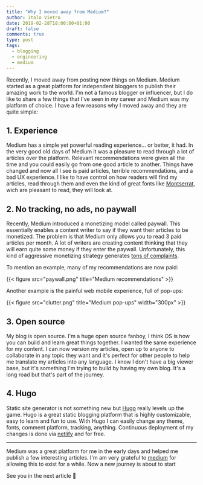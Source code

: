 ```yaml
---
title: "Why I moved away from Medium?"
author: Italo Vietro
date: 2019-02-28T18:00:00+01:00
draft: false
comments: true
type: post
tags: 
  - blogging
  - engineering
  - medium
---
```


Recently, I moved away from posting new things on Medium. Medium started as a great platform for independent bloggers to publish their amazing work to the world. I'm not a famous blogger or influencer, but I do like to share a few things that I've seen in my career and Medium was my platform of choice. I have a few reasons why I moved away and they are quite simple:

## 1. Experience
Medium has a simple yet powerful reading experience… or better, it had. In the very good old days of Medium it was a pleasure to read through a lot of articles over the platform. Relevant recommendations were given all the time and you could easily go from one good article to another. Things have changed and now all I see is paid articles, terrible recommendations, and a bad UX experience. I like to have control on how readers will find my articles, read through them and even the kind of great fonts like [Montserrat](https://fonts.google.com/specimen/Montserrat), wich are pleasant to read, they will look at.

## 2. No tracking, no ads, no paywall
Recently, Medium introduced a monetizing model called paywall. This essentially enables a content writer to say if they want their articles to be monetized. The problem is that Medium only allows you to read 3 paid articles per month. A lot of writers are creating content thinking that they will earn quite some money if they enter the paywall. Unfortunately, this kind of aggressive monetizing strategy generates [tons of complaints](https://mobile.twitter.com/search?q=paywall%20medium&src=typed_query&f=live).

To mention an example, many of my recommendations are now paid:

{{< figure src="paywall.png" title="Medium recommendations" >}}

Another example is the painful web mobile experience, full of pop-ups:

{{< figure src="clutter.png" title="Medium pop-ups" width="300px" >}}

## 3. Open source
My blog is open source. I'm a huge open source fanboy, I think OS is how you can build and learn great things together. I wanted the same experience for my content. I can now version my articles, open up to anyone to collaborate in any topic they want and it's perfect for other people to help me translate my articles into any language. I know I don't have a big viewer base, but it's something I'm trying to build by having my own blog. It's a long road but that's part of the journey.

## 4. Hugo
Static site generator is not something new but [Hugo](https://gohugo.io) really levels up the game. Hugo is a great static blogging platform that is highly customizable, easy to learn and fun to use.
With Hugo I can easily change any theme, fonts, comment platform, tracking, anything. Continuous deployment of my changes is done via [netlify](https://www.netlify.com) and for free.

---

Medium was a great platform for me in the early days and helped me publish a few interesting articles. I'm am very grateful to [medium](https://twitter.com/Medium) for allowing this to exist for a while. Now a new journey is about to start

See you in the next article :wave:
